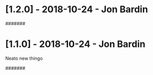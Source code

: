 # [1.2.0] - 2018-10-24 - Jon Bardin



#######

# [1.1.0] - 2018-10-24 - Jon Bardin

Neato new thingo

#######

